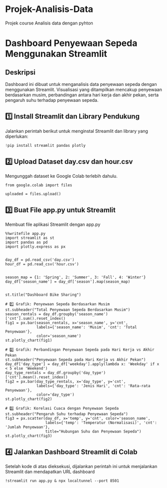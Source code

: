 # Projek-Analisis-Data
Projek course Analisis data dengan pyhton

# Dashboard Penyewaan Sepeda Menggunakan Streamlit

## Deskripsi
Dashboard ini dibuat untuk menganalisis data penyewaan sepeda dengan menggunakan Streamlit. Visualisasi yang ditampilkan mencakup penyewaan berdasarkan musim, perbandingan antara hari kerja dan akhir pekan, serta pengaruh suhu terhadap penyewaan sepeda.

## 1️⃣ Install Streamlit dan Library Pendukung
Jalankan perintah berikut untuk menginstal Streamlit dan library yang diperlukan:
```python
!pip install streamlit pandas plotly
```

## 2️⃣ Upload Dataset day.csv dan hour.csv
Mengunggah dataset ke Google Colab terlebih dahulu.
```
from google.colab import files

uploaded = files.upload()
```

## 3️⃣ Buat File app.py untuk Streamlit
Membuat file aplikasi Streamlit dengan app.py
```
%%writefile app.py
import streamlit as st
import pandas as pd
import plotly.express as px


day_df = pd.read_csv('day.csv')
hour_df = pd.read_csv('hour.csv')


season_map = {1: 'Spring', 2: 'Summer', 3: 'Fall', 4: 'Winter'}
day_df['season_name'] = day_df['season'].map(season_map)


st.title("Dashboard Bike Sharing")

# 1️⃣ Grafik: Penyewaan Sepeda Berdasarkan Musim
st.subheader("Total Penyewaan Sepeda Berdasarkan Musim")
season_rentals = day_df.groupby('season_name')['cnt'].sum().reset_index()
fig1 = px.bar(season_rentals, x='season_name', y='cnt', 
              labels={'season_name': 'Musim', 'cnt': 'Total Penyewaan'},
              color='season_name')
st.plotly_chart(fig1)

# 2️⃣ Grafik: Perbandingan Penyewaan Sepeda pada Hari Kerja vs Akhir Pekan
st.subheader("Penyewaan Sepeda pada Hari Kerja vs Akhir Pekan")
day_df['day_type'] = day_df['weekday'].apply(lambda x: 'Weekday' if x < 5 else 'Weekend')
day_type_rentals = day_df.groupby('day_type')['cnt'].mean().reset_index()
fig2 = px.bar(day_type_rentals, x='day_type', y='cnt', 
              labels={'day_type': 'Jenis Hari', 'cnt': 'Rata-rata Penyewaan'},
              color='day_type')
st.plotly_chart(fig2)

# 3️⃣ Grafik: Korelasi Cuaca dengan Penyewaan Sepeda
st.subheader("Pengaruh Suhu terhadap Penyewaan Sepeda")
fig3 = px.scatter(day_df, x='temp', y='cnt', color='season_name', 
                  labels={'temp': 'Temperatur (Normalisasi)', 'cnt': 'Jumlah Penyewaan'},
                  title="Hubungan Suhu dan Penyewaan Sepeda")
st.plotly_chart(fig3)
```

## 4️⃣ Jalankan Dashboard Streamlit di Colab
Setelah kode di atas dieksekusi, dijalankan perintah ini untuk menjalankan Streamlit dan mendapatkan URL dashboard
```
!streamlit run app.py & npx localtunnel --port 8501
```
